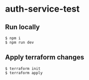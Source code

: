 # auth-service-test

## Run locally
```
$ npm i
$ npm run dev
```

## Apply terraform changes
```
$ terraform init
$ terraform apply
```

